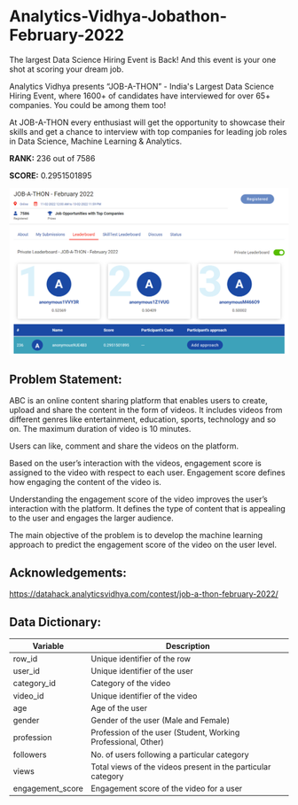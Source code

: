 # Analytics-Vidhya-Jobathon-February-2022

The largest Data Science Hiring Event is Back!
And this event is your one shot at scoring your dream job.

Analytics Vidhya presents “JOB-A-THON” - India's Largest Data Science Hiring Event, where 1600+ of candidates have interviewed for over 65+ companies. You could be among them too! 

At JOB-A-THON every enthusiast will get the opportunity to showcase their skills and get a chance to interview with top companies for leading job roles in Data Science, Machine Learning & Analytics. 


**RANK:** 236 out of 7586

**SCORE:** 0.2951501895

![rank](rank.png)

## Problem Statement:
ABC is an online content sharing platform that enables users to create, upload and share the content in the form of videos. It includes videos from different genres like entertainment, education, sports, technology and so on. The maximum duration of video is 10 minutes.

Users can like, comment and share the videos on the platform.

Based on the user’s interaction with the videos, engagement score is assigned to the video with respect to each user. Engagement score defines how engaging the content of the video is.

Understanding the engagement score of the video improves the user’s interaction with the platform. It defines the type of content that is appealing to the user and engages the larger audience.

The main objective of the problem is to develop the machine learning approach to predict the engagement score of the video on the user level.

## Acknowledgements:
https://datahack.analyticsvidhya.com/contest/job-a-thon-february-2022/

## Data Dictionary:
| **Variable** | **Description** |
| --- | --- |
| row\_id | Unique identifier of the row |
| user\_id | Unique identifier of the user |
| category\_id | Category of the video |
| video\_id | Unique identifier of the video |
| age | Age of the user |
| gender | Gender of the user (Male and Female) |
| profession | Profession of the user (Student, Working Professional, Other) |
| followers | No. of users following a particular category |
| views | Total views of the videos present in the particular category |
| engagement\_score | Engagement score of the video for a user |



